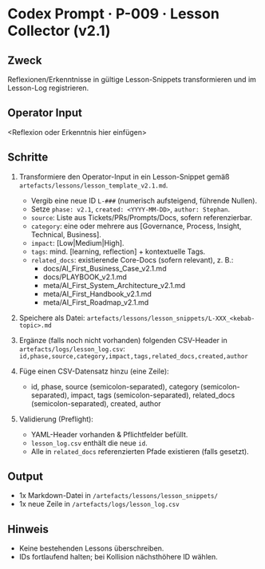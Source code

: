 # Codex Prompt · P-009 · Lesson Collector (v2.1)

## Zweck
Reflexionen/Erkenntnisse in gültige Lesson-Snippets transformieren und im Lesson-Log registrieren.

## Operator Input
<Reflexion oder Erkenntnis hier einfügen>

## Schritte
1) Transformiere den Operator-Input in ein Lesson-Snippet gemäß `artefacts/lessons/lesson_template_v2.1.md`.
   - Vergib eine neue ID `L-###` (numerisch aufsteigend, führende Nullen).
   - Setze `phase: v2.1`, `created: <YYYY-MM-DD>`, `author: Stephan`.
   - `source`: Liste aus Tickets/PRs/Prompts/Docs, sofern referenzierbar.
   - `category`: eine oder mehrere aus [Governance, Process, Insight, Technical, Business].
   - `impact`: [Low|Medium|High].
   - `tags`: mind. [learning, reflection] + kontextuelle Tags.
   - `related_docs`: existierende Core-Docs (sofern relevant), z. B.:
     - docs/AI_First_Business_Case_v2.1.md
     - docs/PLAYBOOK_v2.1.md
     - meta/AI_First_System_Architecture_v2.1.md
     - meta/AI_First_Handbook_v2.1.md
     - meta/AI_First_Roadmap_v2.1.md

2) Speichere als Datei:
   `artefacts/lessons/lesson_snippets/L-XXX_<kebab-topic>.md`

3) Ergänze (falls noch nicht vorhanden) folgenden CSV-Header in `artefacts/logs/lesson_log.csv`:
   `id,phase,source,category,impact,tags,related_docs,created,author`

4) Füge einen CSV-Datensatz hinzu (eine Zeile):
   - id, phase, source (semicolon-separated), category (semicolon-separated), impact, tags (semicolon-separated), related_docs (semicolon-separated), created, author

5) Validierung (Preflight):
   - YAML-Header vorhanden & Pflichtfelder befüllt.
   - `lesson_log.csv` enthält die neue `id`.
   - Alle in `related_docs` referenzierten Pfade existieren (falls gesetzt).

## Output
- 1x Markdown-Datei in `/artefacts/lessons/lesson_snippets/`
- 1x neue Zeile in `/artefacts/logs/lesson_log.csv`

## Hinweis
- Keine bestehenden Lessons überschreiben.
- IDs fortlaufend halten; bei Kollision nächsthöhere ID wählen.
